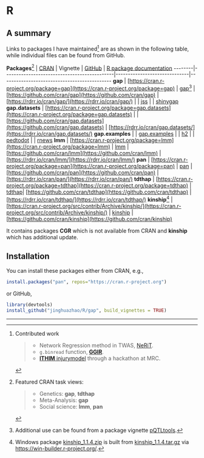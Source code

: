 # R

## A summary

Links to packages I have maintained[^1] are as shown in the following table, while individual files can be found from GitHub.

**Packages**[^2] | [CRAN](http://cran.r-project.org) | Vignette | [GitHub](https://github.com/cran) | [R package documentation](https://rdrr.io/)
--------|---------------------------------------------|------------------------------|---------------------------------------------
**gap** | [https://cran.r-project.org/package=gap](https://cran.r-project.org/package=gap)  | [gap](https://jinghuazhao.github.io/R/vignettes/gap.html)[^3]   | [https://github.com/cran/gap](https://github.com/cran/gap) | [https://rdrr.io/cran/gap/](https://rdrr.io/cran/gap/)
        | | [jss](https://jinghuazhao.github.io/R/vignettes/jss.pdf)
        | | [shinygap](https://jinghuazhao.github.io/R/vignettes/shinygap.html)
**gap.datasets** | [https://cran.r-project.org/package=gap.datasets](https://cran.r-project.org/package=gap.datasets) | | [https://github.com/cran/gap.datasets](https://github.com/cran/gap.datasets) | [https://rdrr.io/cran/gap.datasets/](https://rdrr.io/cran/gap.datasets/)
**gap.examples** | | [gap.examples](https://jinghuazhao.github.io/R/vignettes/gap.examples.pdf)
                 | | [h2](https://jinghuazhao.github.io/R/vignettes/h2.pdf)
                 | | [pedtodot](https://jinghuazhao.github.io/R/vignettes/pedtodot.pdf)
                 | | [rnews](https://jinghuazhao.github.io/R/vignettes/rnews.pdf)
**lmm** | [https://cran.r-project.org/package=lmm](https://cran.r-project.org/package=lmm) | [lmm](https://cran.r-project.org/web/packages/lmm/vignettes/lmm-tr.pdf) | [https://github.com/cran/lmm](https://github.com/cran/lmm) | [https://rdrr.io/cran/lmm/](https://rdrr.io/cran/lmm/)
**pan** | [https://cran.r-project.org/package=pan](https://cran.r-project.org/package=pan) | [pan](https://cran.r-project.org/web/packages/pan/vignettes/pan-tr.pdf) | [https://github.com/cran/pan](https://github.com/cran/pan) | [https://rdrr.io/cran/pan/](https://rdrr.io/cran/pan/)
**tdthap**  | [https://cran.r-project.org/package=tdthap](https://cran.r-project.org/package=tdthap) | [tdthap](https://cran.r-project.org/web/packages/tdthap/vignettes/tdthap-paper.pdf)| [https://github.com/cran/tdthap](https://github.com/cran/tdthap) | [https://rdrr.io/cran/tdthap/](https://rdrr.io/cran/tdthap/)
**kinship**[^4] | [https://cran.r-project.org/src/contrib/Archive/kinship/](https://cran.r-project.org/src/contrib/Archive/kinship/) | [kinship](https://jinghuazhao.github.io/R/vignettes/kinship.pdf) | [https://github.com/cran/kinship](https://github.com/cran/kinship)

It contains packages **CGR** which is not available from CRAN and **kinship** which has additional update. 

## Installation

You can install these packages either from CRAN, e.g.,
```r
install.packages("pan", repos="https://cran.r-project.org")
```
or GitHub, 
```r
library(devtools)
install_github("jinghuazhao/R/gap", build_vignettes = TRUE)
```

---

[^1]: Contributed work

    > - Network Regression method in TWAS, [NeRiT](https://github.com/XiuyuanJin/NeRiT).
    > - `g.binread` function, [**GGIR**](https://cran.r-project.org/package=GGIR).
    > - [**ITHIM** injurymodel](https://github.com/ithim/injurymodel) through a hackathon at MRC.

[^2]: Featured CRAN task views:

    > - Genetics: **gap**, **tdthap**
    > - Meta-Analysis: **gap**
    > - Social science: **lmm**, **pan**

[^3]: Additional use can be found from a package vignette [pQTLtools](https://jinghuazhao.github.io/pQTLtools/articles/pQTLtools.html).

[^4]: Windows package [kinship_1.1.4.zip](kinship_1.1.4.zip) is built from [kinship_1.1.4.tar.gz](kinship_1.1.4.tar.gz) via https://win-builder.r-project.org/.

